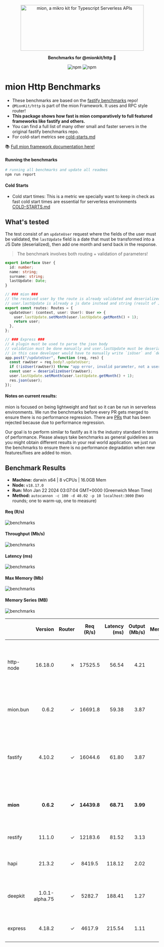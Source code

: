 <p align="center">
  <picture>
    <source media="(prefers-color-scheme: dark)" srcset="./assets/public/logo-dark.svg?raw=true">
    <source media="(prefers-color-scheme: light)" srcset="./assets/public/logo.svg?raw=true">
    <img alt='mion, a mikro kit for Typescript Serverless APIs' src='./assets/public/logo.svg?raw=true' width="403" height="150">
  </picture>
</p>

<p align="center">
  <strong>Benchmarks for  @mionkit/http 🚀</strong><br/>
</p>

<p align=center>
  <img src="https://img.shields.io/badge/code_style-prettier-ff69b4.svg?style=flat-square&maxAge=99999999" alt="npm"  style="max-width:100%;">
  <img src="https://img.shields.io/badge/license-MIT-97ca00.svg?style=flat-square&maxAge=99999999" alt="npm"  style="max-width:100%;">
</p>

# mion Http Benchmarks

- These benchmarks are based on the [fastify benchmarks](https://github.com/fastify/benchmarks) repo!
- `@MionKit/http` is part of the mion Framework. It uses and RPC style router!
- **This package shows how fast is mion comparatively to full featured frameworks like fastify and others.**
- You can find a full list of many other small and faster servers in the original fastify benchmarks repo.
- For cold-start metrics see [cold-starts.md](./COLD-STARTS.md)

📚 [Full mion framework documentation here!](https://github.com/MionKit/mion)

#### Running the benchmarks

```sh
# running all benchmarks and update all readmes
npm run report
```

#### Cold Starts

- Cold start times: This is a metric we specially want to keep in check as fast cold start times are essential for serverless environments  
  [COLD-STARTS.md](COLD-STARTS.md)

## What's tested

The test consist of an `updateUser` request where the fields of the user must be validated, the `lastUpdate` field is a date that must be transformed into a JS Date (deserialized), then add one month and send back in the response.

> The benchmark involves both routing + validation of parameters!

```ts
export interface User {
  id: number;
  name: string;
  surname: string;
  lastUpdate: Date;
}

// ### mion ###
// the received user by the route is already validated and deserialized
// user.lastUpdate is already a js date instead and string (result of JSON.parse)
export const routes: Routes = {
  updateUser: (context, user: User): User => {
    user.lastUpdate.setMonth(user.lastUpdate.getMonth() + 1);
    return user;
  },
};

// ### Express ###
// A plugin must be used to parse the json body
// validation must be done manually and user.lastUpdate must be deserialized manually into a date
// in this case developer would have to manually write `isUser` and `deserializeUser` functions. (check src code fo those functions)
app.post("/updateUser", function (req, res) {
  const rawUser = req.body?.updateUser;
  if (!isUser(rawUser)) throw "app error, invalid parameter, not a user";
  const user = deserializeUser(rawUser);
  user.lastUpdate.setMonth(user.lastUpdate.getMonth() + 1);
  res.json(user);
});
```

#### Notes on current results:

mion is focused on being lightweight and fast so it can be run in serverless environments. We run the benchmarks before every PR gets merged to ensure there is no performance regression. There are [PRs](https://github.com/MionKit/mion/pull/48) that has been rejected because due to performance regression.

Our goal is to perform similar to fastify as it is the industry standard in terms of performance. Please always take benchmarks as general guidelines as you might obtain different results in your real world application. we just run the benchmarks to ensure there is no performance degradation when new features/fixes are added to mion.

## Benchmark Results

- **Machine:** darwin x64 | 8 vCPUs | 16.0GB Mem
- **Node:** `v18.17.0`
- **Run:** Mon Jan 22 2024 03:07:04 GMT+0000 (Greenwich Mean Time)
- **Method:** `autocannon -c 100 -d 40.02 -p 10 localhost:3000` (two rounds; one to warm-up, one to measure)

#### Req (R/s)

![benchmarks](assets/public/charts-servers/requests.png)

#### Throughput (Mb/s)

![benchmarks](assets/public/charts-servers/throughput.png)

#### Latency (ms)

![benchmarks](assets/public/charts-servers/latency.png)

#### Max Memory (Mb)

![benchmarks](assets/public/charts-servers/maxMem.png)

#### Memory Series (MB)

![benchmarks](assets/public/charts-servers/memSeries.png)

|           |        Version | Router |  Req (R/s)  | Latency (ms) | Output (Mb/s) | Max Memory (Mb) | Max Cpu (%) | Validation | Description                                                                                 |
| :-------- | -------------: | -----: | :---------: | -----------: | ------------: | --------------: | ----------: | :--------: | :------------------------------------------------------------------------------------------ |
| http-node |        16.18.0 |      ✗ |   17525.5   |        56.54 |          4.21 |              88 |         119 |     ✗      | bare node http server, should be the theoretical upper limit in node.js performance         |
| mion.bun  |          0.6.2 |      ✓ |   16691.8   |        59.38 |          3.87 |             110 |         108 |     ✓      | mion using bun, automatic validation and serialization                                      |
| fastify   |         4.10.2 |      ✓ |   16044.6   |        61.80 |          3.87 |              96 |         118 |     -      | Validation using schemas and ajv. schemas are generated manually or using third party tools |
| **mion**  |      **0.6.2** |  **✓** | **14439.8** |    **68.71** |      **3.99** |         **101** |     **127** |   **✓**    | **Automatic validation and serialization out of the box**                                   |
| restify   |         11.1.0 |      ✓ |   12183.6   |        81.52 |          3.13 |             133 |         116 |     ✗      | manual validation or third party tools                                                      |
| hapi      |         21.3.2 |      ✓ |   8419.5    |       118.12 |          2.02 |             104 |         131 |     ✗      | validation using joi or third party tools                                                   |
| deepkit   | 1.0.1-alpha.75 |      ✓ |   5282.7    |       188.41 |          1.27 |             289 |         141 |     ✓      | Automatic validation and serialization out of the box                                       |
| express   |         4.18.2 |      ✓ |   4617.9    |       215.54 |          1.11 |             125 |         127 |     ✗      | manual validation or third party tools                                                      |
